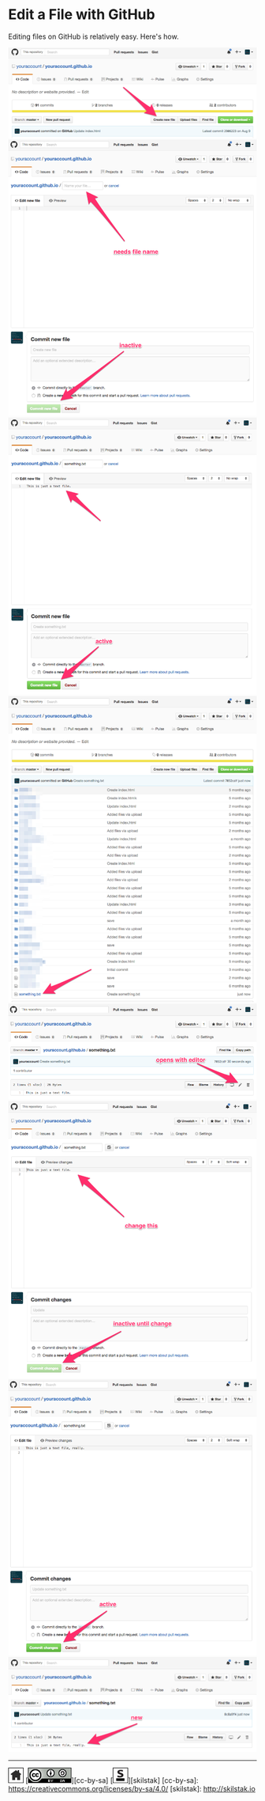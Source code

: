 # Edit a File with GitHub

Editing files on GitHub is relatively easy. Here's how.

![](/assets/edit1.png)
![](/assets/edit2.png)
![](/assets/edit3.png)
![](/assets/edit4.png)
![](/assets/edit5.png)
![](/assets/edit6.png)
![](/assets/edit7.png)
![](/assets/edit8.png)
 
---
[![home](/assets/home-bw.png)](/README.md)
[![cc-by-sa](/assets/cc-by-sa.png)][cc-by-sa]
[![skilstak](/assets/skilstak-logo-bw.png)][skilstak]
[cc-by-sa]: https://creativecommons.org/licenses/by-sa/4.0/
[skilstak]: http://skilstak.io


